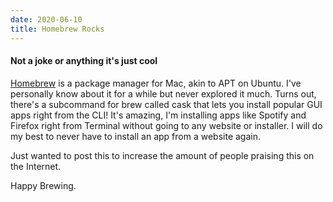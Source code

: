 ```yaml
---
date: 2020-06-10
title: Homebrew Rocks
---
```


#### Not a joke or anything it's just cool

[Homebrew](https://brew.sh/) is a package manager for Mac, akin to APT on Ubuntu. I've personally know about it for a while but never explored it much. Turns out, there's a subcommand for brew called cask that lets you install popular GUI apps right from the CLI! It's amazing, I'm installing apps like Spotify and Firefox right from Terminal without going to any website or installer. I will do my best to never have to install an app from a website again.

Just wanted to post this to increase the amount of people praising this on the Internet.

Happy Brewing.
